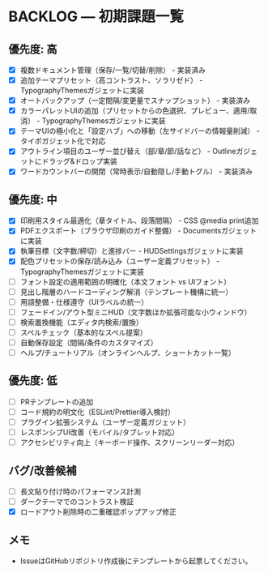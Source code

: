 # BACKLOG — 初期課題一覧

## 優先度: 高

- [x] 複数ドキュメント管理（保存/一覧/切替/削除） - 実装済み
- [x] 追加テーマプリセット（高コントラスト、ソラリゼド） - TypographyThemesガジェットに実装
- [x] オートバックアップ（一定間隔/変更量でスナップショット） - 実装済み
- [x] カラーパレットUIの追加（プリセットからの色選択、プレビュー、適用/取消） - TypographyThemesガジェットに実装
- [x] テーマUIの極小化と「設定ハブ」への移動（左サイドバーの情報量削減） - タイポガジェット化で対応
- [x] アウトライン項目のユーザー並び替え（部/章/節/話など） - Outlineガジェットにドラッグ&ドロップ実装
- [x] ワードカウントバーの開閉（常時表示/自動隠し/手動トグル） - 実装済み

## 優先度: 中

- [x] 印刷用スタイル最適化（章タイトル、段落間隔） - CSS @media print追加
- [x] PDFエクスポート（ブラウザ印刷のガイド整備） - Documentsガジェットに実装
- [x] 執筆目標（文字数/締切）と進捗バー - HUDSettingsガジェットに実装
- [x] 配色プリセットの保存/読み込み（ユーザー定義プリセット） - TypographyThemesガジェットに実装
- [ ] フォント設定の適用範囲の明確化（本文フォント vs UIフォント）
- [ ] 見出し階層のハードコーディング解消（テンプレート機構に統一）
- [ ] 用語整備・仕様遵守（UIラベルの統一）
- [ ] フェードイン/アウト型ミニHUD（文字数ほか拡張可能な小ウィンドウ）
- [ ] 検索置換機能（エディタ内検索/置換）
- [ ] スペルチェック（基本的なスペル提案）
- [ ] 自動保存設定（間隔/条件のカスタマイズ）
- [ ] ヘルプ/チュートリアル（オンラインヘルプ、ショートカット一覧）

## 優先度: 低

- [ ] PRテンプレートの追加
- [ ] コード規約の明文化（ESLint/Prettier導入検討）
- [ ] プラグイン拡張システム（ユーザー定義ガジェット）
- [ ] レスポンシブUI改善（モバイル/タブレット対応）
- [ ] アクセシビリティ向上（キーボード操作、スクリーンリーダー対応）

## バグ/改善候補

- [ ] 長文貼り付け時のパフォーマンス計測
- [ ] ダークテーマでのコントラスト検証
- [x] ロードアウト削除時の二重確認ポップアップ修正

## メモ
- IssueはGitHubリポジトリ作成後にテンプレートから起票してください。
